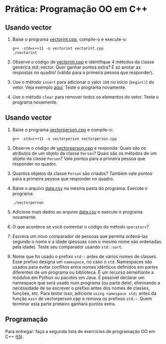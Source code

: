 # Prática: Programação OO em C++






## Usando vector<int>

1. Baixe o programa [vectorint.cpp](vectorint.cpp), compile-o e execute-o:
   ```
   g++ -std=c++11 -o vectorint vectorint.cpp
   ./vectorint
   ```

2. Observe o código de [vectorint.cpp](vectorint.cpp) e identifique 4 métodos da classe genérica std::vector. Quer ganhar pontos extra? É só anotar as respostas no quadro! (válido para a primeira pessoa que responder).

3. Use o método `insert` para adicionar o valor `100` no início (`begin()`) do vetor. Veja exemplo [aqui](http://en.cppreference.com/w/cpp/container/vector/insert). Teste o programa novamente.

4. Use o método `clear` para remover todos os elementos do vetor. Teste o programa novamente.


## Usando vector<Person>

1. Baixe o programa [vectorperson.cpp](vectorperson.cpp) e compile-o:
   ```
   g++ -std=c++11 -o vectorperson vectorperson.cpp
   ```

2. Observe o código de [vectorperson.cpp](vectorperson.cpp) e responda: Quais são os atributos de um objeto da classe `Person`? Quais são os métodos de um objeto da classe `Person`? Vale pontos para a primeira pessoa que responder no quadro.

3. Quantos objetos da classe `Person` são criados? Também vale pontos para a primeira pessoa que responder no quadro.

4. Baixe o arquivo [data.csv](data.csv) na mesma pasta do programa. Execute o programa:
   ```
   ./vectorperson
   ```

5. Adicione mais dados ao arquivo [data.csv](data.csv) e execute o programa novamente.

6. O que acontece se você comentar o código do método `operator<`?

7. Escreva um novo comparador de pessoas que permita ordená-las segundo o nome e a idade (pessoas com o mesmo nome são ordenadas pela idade). Teste seu comparador usando `std::sort`.

8. Nome que foi usado o prefixo `std::` antes de vários nomes de classes. Esse prefixo designa um `namespace`, no caso o `std`. Namespaces são usados para evitar conflitos entre nomes idênticos definidos em partes diferentes de um programa ou biblioteca. É um recurso semelhante a módulos em Python ou pacotes em Java. É possível declarar um namespace que será usado num programa (ou parte dele), eliminando a necessidade de se escrever o prefixo antes dos nomes de classes, funções, etc. Para testar isso, adicione `using namespace std;` antes da função `main` de vectorperson.cpp e remova os prefixos `std::`. Quem terminar esta parte primeiro ganhará pontos extra.




## Programação
Para entregar: faça a segunda lista de exercícios de programação OO em C++ ([t5](../../../trabalhos/t5)).
